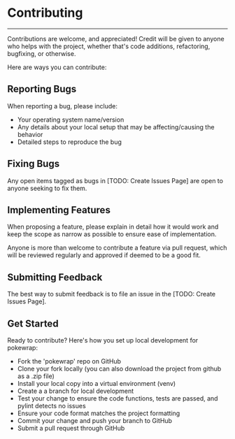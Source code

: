 # Contributing
---

Contributions are welcome, and appreciated! Credit will be given to anyone who helps with the project, whether that's code additions, refactoring, bugfixing, or otherwise.

Here are ways you can contribute:

## Reporting Bugs

When reporting a bug, please include:
* Your operating system name/version
* Any details about your local setup that may be affecting/causing the behavior
* Detailed steps to reproduce the bug

## Fixing Bugs
Any open items tagged as bugs in [TODO: Create Issues Page] are open to anyone seeking to fix them.

## Implementing Features
When proposing a feature, please explain in detail how it would work and keep the scope as narrow as possible to ensure ease of implementation.

Anyone is more than welcome to contribute a feature via pull request, which will be reviewed regularly and approved if deemed to be a good fit.

## Submitting Feedback
The best way to submit feedback is to file an issue in the [TODO: Create Issues Page].

## Get Started
Ready to contribute? Here's how you set up local development for pokewrap:

* Fork the 'pokewrap' repo on GitHub
* Clone your fork locally (you can also download the project from github as a .zip file)
* Install your local copy into a virtual environment (venv)
* Create a a branch for local development
* Test your change to ensure the code functions, tests are passed, and pylint detects no issues
* Ensure your code format matches the project formatting
* Commit your change and push your branch to GitHub
* Submit a pull request through GitHub